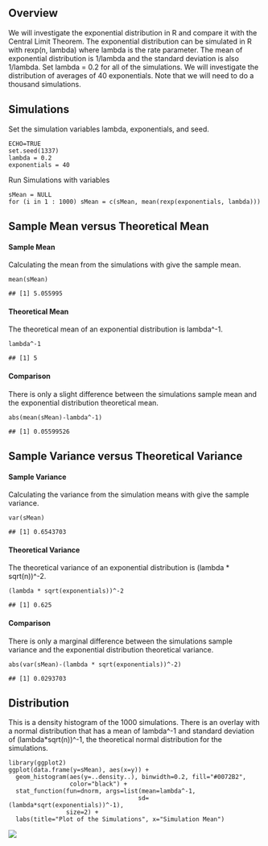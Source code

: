 Overview
--------

We will investigate the exponential distribution in R and compare it
with the Central Limit Theorem. The exponential distribution can be
simulated in R with rexp(n, lambda) where lambda is the rate parameter.
The mean of exponential distribution is 1/lambda and the standard
deviation is also 1/lambda. Set lambda = 0.2 for all of the simulations.
We will investigate the distribution of averages of 40 exponentials.
Note that we will need to do a thousand simulations.

Simulations
-----------

Set the simulation variables lambda, exponentials, and seed.

    ECHO=TRUE
    set.seed(1337)
    lambda = 0.2
    exponentials = 40

Run Simulations with variables

    sMean = NULL
    for (i in 1 : 1000) sMean = c(sMean, mean(rexp(exponentials, lambda)))

Sample Mean versus Theoretical Mean
-----------------------------------

#### Sample Mean

Calculating the mean from the simulations with give the sample mean.

    mean(sMean)

    ## [1] 5.055995

#### Theoretical Mean

The theoretical mean of an exponential distribution is lambda^-1.

    lambda^-1

    ## [1] 5

#### Comparison

There is only a slight difference between the simulations sample mean
and the exponential distribution theoretical mean.

    abs(mean(sMean)-lambda^-1)

    ## [1] 0.05599526

Sample Variance versus Theoretical Variance
-------------------------------------------

#### Sample Variance

Calculating the variance from the simulation means with give the sample
variance.

    var(sMean)

    ## [1] 0.6543703

#### Theoretical Variance

The theoretical variance of an exponential distribution is (lambda \*
sqrt(n))^-2.

    (lambda * sqrt(exponentials))^-2

    ## [1] 0.625

#### Comparison

There is only a marginal difference between the simulations sample
variance and the exponential distribution theoretical variance.

    abs(var(sMean)-(lambda * sqrt(exponentials))^-2)

    ## [1] 0.0293703

Distribution
------------

This is a density histogram of the 1000 simulations. There is an overlay
with a normal distribution that has a mean of lambda^-1 and standard
deviation of (lambda\*sqrt(n))^-1, the theoretical normal distribution
for the simulations.

    library(ggplot2)
    ggplot(data.frame(y=sMean), aes(x=y)) + 
      geom_histogram(aes(y=..density..), binwidth=0.2, fill="#0072B2", 
                     color="black") +
      stat_function(fun=dnorm, args=list(mean=lambda^-1, 
                                        sd=(lambda*sqrt(exponentials))^-1), 
                    size=2) +
      labs(title="Plot of the Simulations", x="Simulation Mean")

![](Simulation_Exercise_files/figure-markdown_strict/unnamed-chunk-8-1.png)
